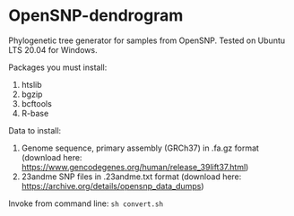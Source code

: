 # OpenSNP-dendrogram
Phylogenetic tree generator for samples from OpenSNP.
Tested on Ubuntu LTS 20.04 for Windows.

Packages you must install:
1. htslib
2. bgzip
3. bcftools
4. R-base

Data to install:
1. Genome sequence, primary assembly (GRCh37) in .fa.gz format (download here: https://www.gencodegenes.org/human/release_39lift37.html)
2. 23andme SNP files in .23andme.txt format (download here: https://archive.org/details/opensnp_data_dumps)

Invoke from command line: `sh convert.sh`
